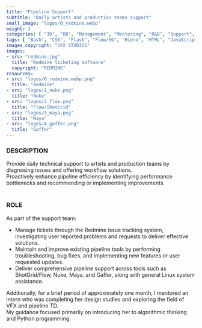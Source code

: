 ```yaml
---
title: "Pipeline Support"
subtitle: "Daily artists and production teams support"
small_image: "logos/0_redmine.webp"
weight: 3
categories: [ "3D", "DB", "Management", "Mentoring", "R&D", "Support", "VFX", "Web" ]
tags: [ "Bash", "CSS", "Flask", "Flow/SG", "Hiero", "HTML", "JavaScript", "Maya", "Nuke", "Python", "Qt", "Scripting", "TCL" ]
images_copyright: "UFX STUDIOS"
images:
- src: "redmine.jpg"
  title: "Redmine ticketing software"
  copyright: "REDMINE"
resources:
- src: "logos/0_redmine.webp.png"
  title: "Redmine"
- src: "logos/1_nuke.png"
  title: "Nuke"
- src: "logos/2_flow.png"
  title: "Flow/ShotGrid"
- src: "logos/3_maya.png"
  title: "Maya"
- src: "logos/4_gaffer.png"
  title: "Gaffer"
---
```


<h3>DESCRIPTION</h3>
Provide daily technical support to artists and production teams by diagnosing issues and offering workflow solutions.<br>
Proactively enhance pipeline efficiency by identifying performance bottlenecks and recommending or implementing improvements.<br>
<br>

<h3>ROLE</h3>
As part of the support team:
<ul>
<li>Manage tickets through the Redmine issue tracking system, investigating user reported problems and requests to deliver effective solutions.</li>
<li>Maintain and improve existing pipeline tools by performing troubleshooting, bug fixes, and implementing new features or user requested updates.</li>
<li>Deliver comprehensive pipeline support across tools such as ShotGrid/Flow, Nuke, Maya, and Gaffer, along with general Linux system assistance.</li>
</ul>
Additionally, for a brief period of approximately one month, I mentored an intern who was completing her design studies and exploring the field of VFX and pipeline TD.<br>
My guidance focused primarily on introducing her to algorithmic thinking and Python programming.<br>
